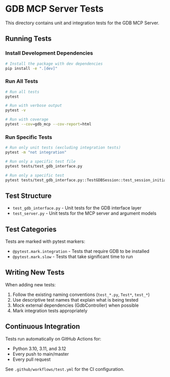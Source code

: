 # GDB MCP Server Tests

This directory contains unit and integration tests for the GDB MCP Server.

## Running Tests

### Install Development Dependencies

```bash
# Install the package with dev dependencies
pip install -e ".[dev]"
```

### Run All Tests

```bash
# Run all tests
pytest

# Run with verbose output
pytest -v

# Run with coverage
pytest --cov=gdb_mcp --cov-report=html
```

### Run Specific Tests

```bash
# Run only unit tests (excluding integration tests)
pytest -m "not integration"

# Run only a specific test file
pytest tests/test_gdb_interface.py

# Run only a specific test
pytest tests/test_gdb_interface.py::TestGDBSession::test_session_initialization
```

## Test Structure

- `test_gdb_interface.py` - Unit tests for the GDB interface layer
- `test_server.py` - Unit tests for the MCP server and argument models

## Test Categories

Tests are marked with pytest markers:

- `@pytest.mark.integration` - Tests that require GDB to be installed
- `@pytest.mark.slow` - Tests that take significant time to run

## Writing New Tests

When adding new tests:

1. Follow the existing naming conventions (`test_*.py`, `Test*`, `test_*`)
2. Use descriptive test names that explain what is being tested
3. Mock external dependencies (GdbController) when possible
4. Mark integration tests appropriately

## Continuous Integration

Tests run automatically on GitHub Actions for:
- Python 3.10, 3.11, and 3.12
- Every push to main/master
- Every pull request

See `.github/workflows/test.yml` for the CI configuration.
